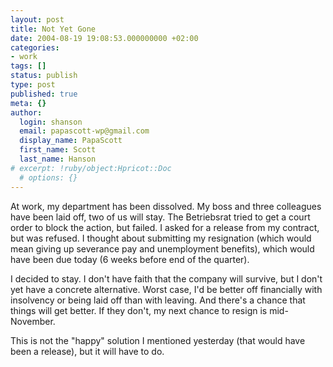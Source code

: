 ```yaml
---
layout: post
title: Not Yet Gone
date: 2004-08-19 19:08:53.000000000 +02:00
categories:
- work
tags: []
status: publish
type: post
published: true
meta: {}
author:
  login: shanson
  email: papascott-wp@gmail.com
  display_name: PapaScott
  first_name: Scott
  last_name: Hanson
# excerpt: !ruby/object:Hpricot::Doc
  # options: {}
---
```

<p>At work, my department has been dissolved. My boss and three colleagues have been laid off, two of us will stay. The Betriebsrat tried to get a court order to block the action, but failed. I asked for a release from my contract, but was refused. I thought about submitting my resignation (which would mean giving up severance pay and unemployment benefits), which would have been due today (6 weeks before end of the quarter). </p>
<p>I decided to stay. I don't have faith that the company will survive, but I don't yet have a concrete alternative. Worst case, I'd be better off financially with insolvency or being laid off than with leaving. And there's a chance that things will get better. If they don't, my next chance to resign is mid-November.</p>
<p>This is not the "happy" solution I mentioned yesterday (that would have been a release), but it will have to do.</p>

